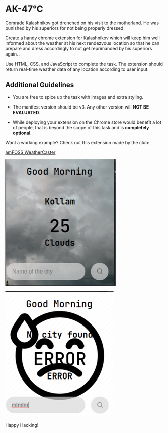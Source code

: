 # AK-47°C 

Comrade Kalashnikov got drenched on his visit to the motherland. He was punished by his superiors for not being properly dressed.
 
Create a handy chrome extension for Kalashnikov which will keep him well informed about the weather at his next rendezvous location so that he can prepare and dress accordingly to not get reprimanded by his superiors again.
.

Use HTML, CSS, and JavaScript to complete the task. The extension should return real-time weather data of any location according to user input.

## Additional Guidelines
* You are free to spice up the task with images and extra styling.
* The manifest version should be v3. Any other version will **NOT BE EVALUATED**.

* While deploying your extension on the Chrome store would benefit a lot of people, that is beyond the scope of this task and is **completely optional**.

Want a working example? Check out this extension made by the club:

[amFOSS WeatherCaster](https://chrome.google.com/webstore/detail/amfoss-weathercaster/kddidipdkgeefchigfgbjmonjpaknjfc/related)

<p align=""center> <img src="./assets/ex1.png"></p>

![image](./assets/ex2.png)

Happy Hacking!


